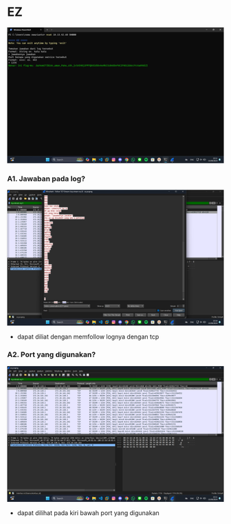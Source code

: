 # EZ

![App Screenshot](https://github.com/masibelajar/Jarkom-Modul-1-2024-IT37/blob/main/EZ/Screenshot%202024-09-22%20221116.png)

### A1. Jawaban pada log?

![App Screenshot](https://github.com/masibelajar/Jarkom-Modul-1-2024-IT37/blob/main/EZ/Screenshot%202024-09-22%20221024.png)

+ dapat diliat dengan memfollow lognya dengan tcp

### A2. Port yang digunakan?

![App Screenshot](https://github.com/masibelajar/Jarkom-Modul-1-2024-IT37/blob/main/EZ/Screenshot%202024-09-22%20221108.png)

+ dapat dilihat pada kiri bawah port yang digunakan
